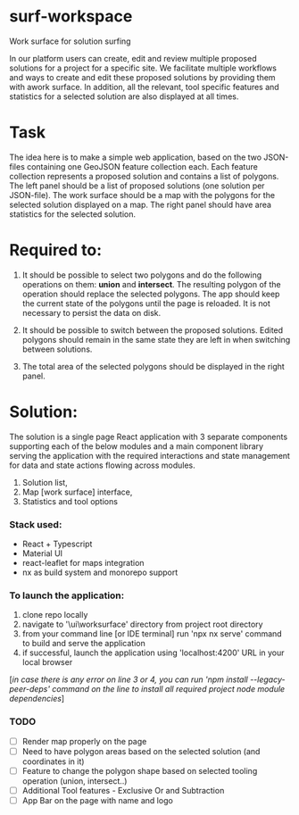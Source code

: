 # surf-workspace
Work surface for solution surfing

In our platform users can create, edit and review multiple
proposed solutions for a project for a specific site. We facilitate multiple workflows and ways
to create and edit these proposed solutions by providing them with a​work surface​. In
addition, all the relevant, tool specific features and statistics for a selected solution are also
displayed at all times.


# Task

The idea here is to make a simple web application, based on the two JSON-files containing one GeoJSON feature
collection each. 
Each feature collection represents a proposed solution and contains a list of
polygons. The left panel should be a list of proposed solutions (one solution per JSON-file).
The work surface should be a map with the polygons for the selected solution displayed on a
map. The right panel should have area statistics for the selected solution.

# Required to: 

1. It should be possible to select two polygons and do the following operations on them:
**union** and **intersect**. The resulting polygon of the operation should replace the
selected polygons. The app should keep the current state of the polygons until the
page is reloaded. It is not necessary to persist the data on disk.

2. It should be possible to switch between the proposed solutions. Edited polygons
should remain in the same state they are left in when switching between solutions.

3. The total area of the selected polygons should be displayed in the right panel.


# Solution:

The solution is a single page React application with 3 separate components supporting each of the below modules
and a main component library serving the application with the required interactions and state management for data
and state actions flowing across modules.

1. Solution list,
2. Map [work surface] interface,
3. Statistics and tool options

### **Stack used:**
- React + Typescript
- Material UI
- react-leaflet for maps integration
- nx as build system and monorepo support

### **To launch the application:**
1. clone repo locally
2. navigate to '\ui\worksurface' directory from project root directory 
3. from your command line [or IDE terminal] run 'npx nx serve' command to build and serve the application
4. if successful, launch the application using 'localhost:4200' URL in your local browser

[_in case there is any error on line 3 or 4, you can run 'npm install --legacy-peer-deps' command on the line to 
install all required project node module dependencies_]


### TODO
- [ ] Render map properly on the page
- [ ] Need to have polygon areas based on the selected solution (and coordinates in it)
- [ ] Feature to change the polygon shape based on selected tooling operation (union, intersect..)
- [ ] Additional Tool features - Exclusive Or and Subtraction
- [ ] App Bar on the page with name and logo